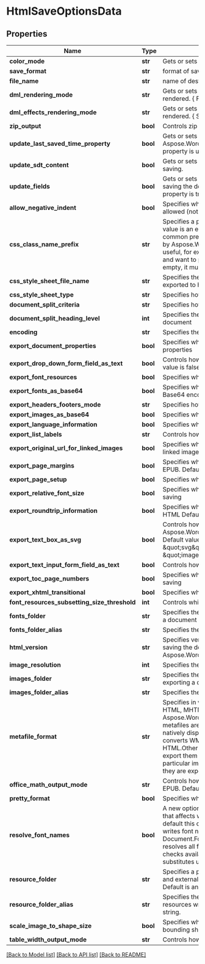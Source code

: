 # HtmlSaveOptionsData

## Properties
Name | Type | Description | Notes
------------ | ------------- | ------------- | -------------
**color_mode** | **str** | Gets or sets a value determining how colors are rendered. { Normal | Grayscale} | [optional] 
**save_format** | **str** | format of save | [optional] 
**file_name** | **str** | name of destination file | [optional] 
**dml_rendering_mode** | **str** | Gets or sets a value determining how DrawingML shapes are rendered. { Fallback | DrawingML } | [optional] 
**dml_effects_rendering_mode** | **str** | Gets or sets a value determining how DrawingML effects are rendered. { Simplified | None | Fine } | [optional] 
**zip_output** | **bool** | Controls zip output or not. Default value is false. | [optional] 
**update_last_saved_time_property** | **bool** | Gets or sets a value determining whether the Aspose.Words.Properties.BuiltInDocumentProperties.LastSavedTime property is updated before saving. | [optional] 
**update_sdt_content** | **bool** | Gets or sets value determining whether content of  is updated before saving. | [optional] 
**update_fields** | **bool** | Gets or sets a value determining if fields should be updated before saving the document to a fixed page format. Default value for this property is true | [optional] 
**allow_negative_indent** | **bool** | Specifies whether negative left and right indents of paragraphs are allowed (not normalized) | [optional] 
**css_class_name_prefix** | **str** | Specifies a prefix which is added to all CSS class names. Default value is an empty string and generated CSS class names have no common prefix.  If this value is not empty, all CSS classes generated by Aspose.Words will start with the specified prefix.This might be useful, for example, if you add custom CSS to generated documents and want to prevent class name conflicts. If the value is not null or empty, it must be a valid CSS identifier. | [optional] 
**css_style_sheet_file_name** | **str** | Specifies the name of the CSS file written when the document is exported to HTML | [optional] 
**css_style_sheet_type** | **str** | Specifies how CSS styles are exported | [optional] 
**document_split_criteria** | **str** | Specifies how the document should be split when saving | [optional] 
**document_split_heading_level** | **int** | Specifies the maximum level of headings at which to split the document | [optional] 
**encoding** | **str** | Specifies the encoding to use when exporting | [optional] 
**export_document_properties** | **bool** | Specifies whether to export built-in and custom document properties | [optional] 
**export_drop_down_form_field_as_text** | **bool** | Controls how drop-down form fields are saved to HTML. Default value is false. | [optional] 
**export_font_resources** | **bool** | Specifies whether font resources should be exported | [optional] 
**export_fonts_as_base64** | **bool** | Specifies whether fonts resources should be embedded to HTML in Base64 encoding.  Default is false. | [optional] 
**export_headers_footers_mode** | **str** | Specifies how headers and footers are output | [optional] 
**export_images_as_base64** | **bool** | Specifies whether images are saved in Base64 format | [optional] 
**export_language_information** | **bool** | Specifies whether language information is exported | [optional] 
**export_list_labels** | **str** | Controls how list labels are output | [optional] 
**export_original_url_for_linked_images** | **bool** | Specifies whether original URL should be used as the URL of the linked images. Default value is false. | [optional] 
**export_page_margins** | **bool** | Specifies whether page margins is exported to HTML, MHTML or EPUB. Default is false. | [optional] 
**export_page_setup** | **bool** | Specifies whether page setup is exported | [optional] 
**export_relative_font_size** | **bool** | Specifies whether font sizes should be output in relative units when saving | [optional] 
**export_roundtrip_information** | **bool** | Specifies whether to write the roundtrip information when saving to HTML Default value is true. | [optional] 
**export_text_box_as_svg** | **bool** | Controls how textboxes represented by Aspose.Words.Drawing.Shape are saved to HTML, MHTML or EPUB. Default value is false.    When set to true, exports textboxes as inline \&quot;svg\&quot; elements. When false, exports as \&quot;image\&quot; elements. | [optional] 
**export_text_input_form_field_as_text** | **bool** | Controls how text input form fields are saved | [optional] 
**export_toc_page_numbers** | **bool** | Specifies whether to write page numbers to table of contents when saving | [optional] 
**export_xhtml_transitional** | **bool** | Specifies whether to write the DOCTYPE declaration when saving | [optional] 
**font_resources_subsetting_size_threshold** | **int** | Controls which font resources need subsetting when saving | [optional] 
**fonts_folder** | **str** | Specifies the physical folder where fonts are saved when exporting a document | [optional] 
**fonts_folder_alias** | **str** | Specifies the name of the folder used to construct font URIs | [optional] 
**html_version** | **str** | Specifies version of HTML standard that should be used when saving the document to HTML or MHTML.   Default value is Aspose.Words.Saving.HtmlVersion.Xhtml. | [optional] 
**image_resolution** | **int** | Specifies the output resolution for images when exporting | [optional] 
**images_folder** | **str** | Specifies the physical folder where images are saved when exporting a document | [optional] 
**images_folder_alias** | **str** | Specifies the name of the folder used to construct image URIs | [optional] 
**metafile_format** | **str** | Specifies in what format metafiles are saved when exporting to HTML, MHTML, or EPUB.  Default value is Aspose.Words.Saving.HtmlMetafileFormat.Png, meaning that metafiles are rendered to raster PNG images.  Metafiles are not natively displayed by HTML browsers. By default, Aspose.Words converts WMF and EMF images into PNG files when exporting to HTML.Other options are to convert metafiles to SVG images or to export them as is without conversion. Some image transforms, in particular image cropping, will not be applied to metafile images if they are exported to HTML without conversion. | [optional] 
**office_math_output_mode** | **str** | Controls how OfficeMath objects are exported to HTML, MHTML or EPUB.  Default value is HtmlOfficeMathOutputMode.Image. | [optional] 
**pretty_format** | **bool** | Specifies whether or not use pretty formats output | [optional] 
**resolve_font_names** | **bool** | A new option HtmlSaveOptions.ResolveFontNames has been added that affects writing of font names to HTML-based formats. By default this option is set to false and, as before, Aspose.Words writes font names as specified in the source document, ignoring Document.FontSettings. If this option is set to true, Aspose.Words resolves all font names before writing them to HTML. That is, it checks availability of each font using Document.FontSettings and substitutes unavailable fonts if needed. | [optional] 
**resource_folder** | **str** | Specifies a physical folder where all resources like images, fonts, and external CSS are saved when a document is exported to HTML. Default is an empty string. | [optional] 
**resource_folder_alias** | **str** | Specifies the name of the folder used to construct URIs of all resources written into an HTML document.  Default is an empty string. | [optional] 
**scale_image_to_shape_size** | **bool** | Specifies whether images are scaled by Aspose.Words to the bounding shape size when exporting | [optional] 
**table_width_output_mode** | **str** | Controls how table, row and cell widths are exported | [optional] 

[[Back to Model list]](../README.md#documentation-for-models) [[Back to API list]](../README.md#documentation-for-api-endpoints) [[Back to README]](../README.md)


